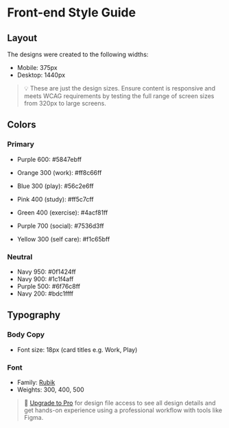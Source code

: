# Front-end Style Guide

## Layout

The designs were created to the following widths:

- Mobile: 375px
- Desktop: 1440px

> 💡 These are just the design sizes. Ensure content is responsive and meets WCAG requirements by testing the full range of screen sizes from 320px to large screens.

## Colors

### Primary

- Purple 600: #5847ebff

- Orange 300 (work): #ff8c66ff
- Blue 300 (play): #56c2e6ff
- Pink 400 (study): #ff5c7cff
- Green 400 (exercise): #4acf81ff
- Purple 700 (social): #7536d3ff
- Yellow 300 (self care): #f1c65bff

### Neutral

- Navy 950: #0f1424ff
- Navy 900: #1c1f4aff
- Purple 500: #6f76c8ff
- Navy 200: #bdc1ffff

## Typography

### Body Copy

- Font size: 18px (card titles e.g. Work, Play)

### Font

- Family: [Rubik](https://fonts.google.com/specimen/Rubik)
- Weights: 300, 400, 500

> 💎 [Upgrade to Pro](https://www.frontendmentor.io/pro?ref=style-guide) for design file access to see all design details and get hands-on experience using a professional workflow with tools like Figma.
